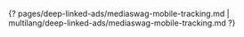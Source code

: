 {? pages/deep-linked-ads/mediaswag-mobile-tracking.md | multilang/deep-linked-ads/mediaswag-mobile-tracking.md ?}

